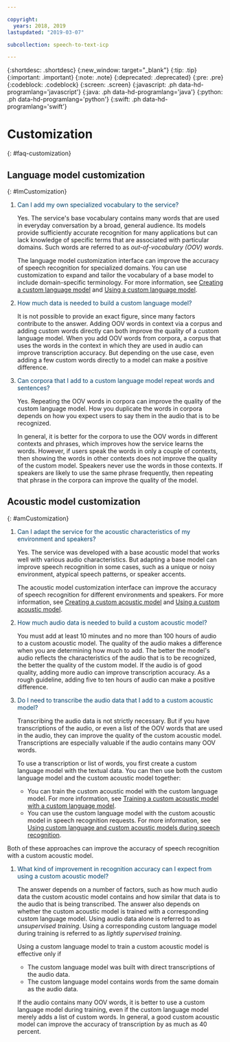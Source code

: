 ```yaml
---

copyright:
  years: 2018, 2019
lastupdated: "2019-03-07"

subcollection: speech-to-text-icp

---
```


{:shortdesc: .shortdesc}
{:new_window: target="_blank"}
{:tip: .tip}
{:important: .important}
{:note: .note}
{:deprecated: .deprecated}
{:pre: .pre}
{:codeblock: .codeblock}
{:screen: .screen}
{:javascript: .ph data-hd-programlang='javascript'}
{:java: .ph data-hd-programlang='java'}
{:python: .ph data-hd-programlang='python'}
{:swift: .ph data-hd-programlang='swift'}

# Customization
{: #faq-customization}

## Language model customization
{: #lmCustomization}

1.  <span style="color:#003F69">Can I add my own specialized vocabulary to the service?</span>

    Yes. The service's base vocabulary contains many words that are used in everyday conversation by a broad, general audience. Its models provide sufficiently accurate recognition for many applications but can lack knowledge of specific terms that are associated with particular domains. Such words are referred to as *out-of-vocabulary (OOV) words*.

    The language model customization interface can improve the accuracy of speech recognition for specialized domains. You can use customization to expand and tailor the vocabulary of a base model to include domain-specific terminology. For more information, see [Creating a custom language model](/docs/services/speech-to-text-icp/language-create.html) and [Using a custom language model](/docs/services/speech-to-text-icp/language-use.html).

1.  <span style="color:#003F69">How much data is needed to build a custom language model?</span>

    It is not possible to provide an exact figure, since many factors contribute to the answer. Adding OOV words in context via a corpus and adding custom words directly can both improve the quality of a custom language model. When you add OOV words from corpora, a corpus that uses the words in the context in which they are used in audio can improve transcription accuracy. But depending on the use case, even adding a few custom words directly to a model can make a positive difference.

1.  <span style="color:#003F69">Can corpora that I add to a custom language model repeat words and sentences?</span>

    Yes. Repeating the OOV words in corpora can improve the quality of the custom language model. How you duplicate the words in corpora depends on how you expect users to say them in the audio that is to be recognized.

    In general, it is better for the corpora to use the OOV words in different contexts and phrases, which improves how the service learns the words. However, if users speak the words in only a couple of contexts, then showing the words in other contexts does not improve the quality of the custom model. Speakers never use the words in those contexts. If speakers are likely to use the same phrase frequently, then repeating that phrase in the corpora can improve the quality of the model.

## Acoustic model customization
{: #amCustomization}

1.  <span style="color:#003F69">Can I adapt the service for the acoustic characteristics of my environment and speakers?</span>

    Yes. The service was developed with a base acoustic model that works well with various audio characteristics. But adapting a base model can improve speech recognition in some cases, such as a unique or noisy environment, atypical speech patterns, or speaker accents.

    The acoustic model customization interface can improve the accuracy of speech recognition for different environments and speakers. For more information, see [Creating a custom acoustic model](/docs/services/speech-to-text-icp/acoustic-create.html) and [Using a custom acoustic model](/docs/services/speech-to-text-icp/acoustic-use.html).

1.  <span style="color:#003F69">How much audio data is needed to build a custom acoustic model?</span>

    You must add at least 10 minutes and no more than 100 hours of audio to a custom acoustic model. The quality of the audio makes a difference when you are determining how much to add. The better the model's audio reflects the characteristics of the audio that is to be recognized, the better the quality of the custom model. If the audio is of good quality, adding more audio can improve transcription accuracy. As a rough guideline, adding five to ten hours of audio can make a positive difference.

1.  <span style="color:#003F69">Do I need to transcribe the audio data that I add to a custom acoustic model?</span>

    Transcribing the audio data is not strictly necessary. But if you have transcriptions of the audio, or even a list of the OOV words that are used in the audio, they can improve the quality of the custom acoustic model. Transcriptions are especially valuable if the audio contains many OOV words.

    To use a transcription or list of words, you first create a custom language model with the textual data. You can then use both the custom language model and the custom acoustic model together:

    -   You can train the custom acoustic model with the custom language model. For more information, see [Training a custom acoustic model with a custom language model](/docs/services/speech-to-text-icp/acoustic-both.html#useBothTrain).
    -   You can use the custom language model with the custom acoustic model in speech recognition requests. For more information, see [Using custom language and custom acoustic models during speech recognition](/docs/services/speech-to-text-icp/acoustic-both.html#useBothRecognize).

   Both of these approaches can improve the accuracy of speech recognition with a custom acoustic model.

1.  <span style="color:#003F69">What kind of improvement in recognition accuracy can I expect from using a custom acoustic model?</span>

    The answer depends on a number of factors, such as how much audio data the custom acoustic model contains and how similar that data is to the audio that is being transcribed. The answer also depends on whether the custom acoustic model is trained with a corresponding custom language model. Using audio data alone is referred to as *unsupervised training*. Using a corresponding custom language model during training is referred to as *lightly supervised training*.

    Using a custom language model to train a custom acoustic model is effective only if

    -   The custom language model was built with direct transcriptions of the audio data.
    -   The custom language model contains words from the same domain as the audio data.

    If the audio contains many OOV words, it is better to use a custom language model during training, even if the custom language model merely adds a list of custom words. In general, a good custom acoustic model can improve the accuracy of transcription by as much as 40 percent.
